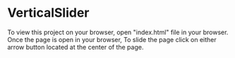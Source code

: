 # VerticalSlider
To view this project on your browser, open "index.html" file in your browser.
Once the page is open in your browser, To slide the page click on either arrow button located at the center of the page.
